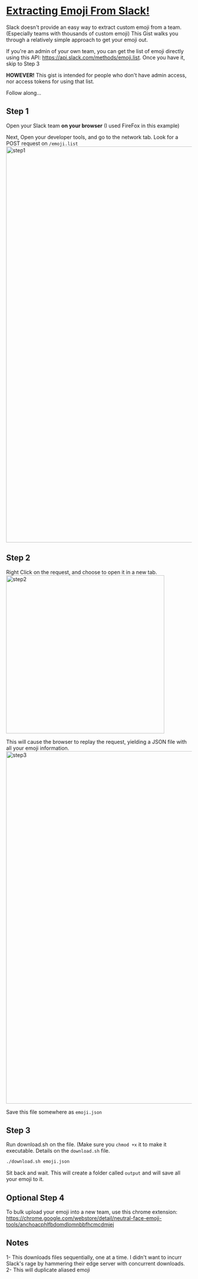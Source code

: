 # [Extracting Emoji From Slack!](https://gist.github.com/lmarkus/8722f56baf8c47045621)

Slack doesn't provide an easy way to extract custom emoji from a team. (Especially teams with thousands of custom emoji)
This Gist walks you through a relatively simple approach to get your emoji out.

If you're an admin of your own team, you can get the list of emoji directly using this API: https://api.slack.com/methods/emoji.list. Once you have it, skip to Step 3

**HOWEVER!** This gist is intended for people who don't have admin access, nor access tokens for using that list.

Follow along...

## Step 1

Open your Slack team **on your browser** (I used FireFox in this example)

Next, Open your developer tools, and go to the network tab. Look for a POST request on `/emoji.list`
<img width="1074" alt="step1" src="https://user-images.githubusercontent.com/736932/52161452-d9e3e400-2679-11e9-9d4a-1c1bb317ab9a.png">

## Step 2

Right Click on the request, and choose to open it in a new tab.
<img width="429" alt="step2" src="https://user-images.githubusercontent.com/736932/52161454-e10af200-2679-11e9-9747-6b8b1b529f4e.png">

This will cause the browser to replay the request, yielding a JSON file with all your emoji information.
<img width="956" alt="step3" src="https://user-images.githubusercontent.com/736932/52161453-e10af200-2679-11e9-9c91-7dcaf6eb764f.png">

Save this file somewhere as `emoji.json`

## Step 3

Run download.sh on the file. (Make sure you `chmod +x` it to make it executable. Details on the `download.sh` file.

```bash
./download.sh emoji.json
```

Sit back and wait. This will create a folder called `output` and will save all your emoji to it.

## Optional Step 4

To bulk upload your emoji into a new team, use this chrome extension: https://chrome.google.com/webstore/detail/neutral-face-emoji-tools/anchoacphlfbdomdlomnbbfhcmcdmjej

## Notes

1- This downloads files sequentially, one at a time. I didn't want to incurr Slack's rage by hammering their edge server with concurrent downloads.
2- This will duplicate aliased emoji
